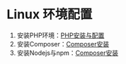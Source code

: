 # Linux 环境配置

1. 安装PHP环境：[PHP安装与配置](https://github.com/lublank/linux-env/blob/master/PHP.md)
2. 安装Composer：[Composer安装](https://github.com/lublank/linux-env/blob/master/Composer.md)
3. 安装Nodejs与npm：[Composer安装](https://github.com/lublank/linux-env/blob/master/Nodejs.md)
